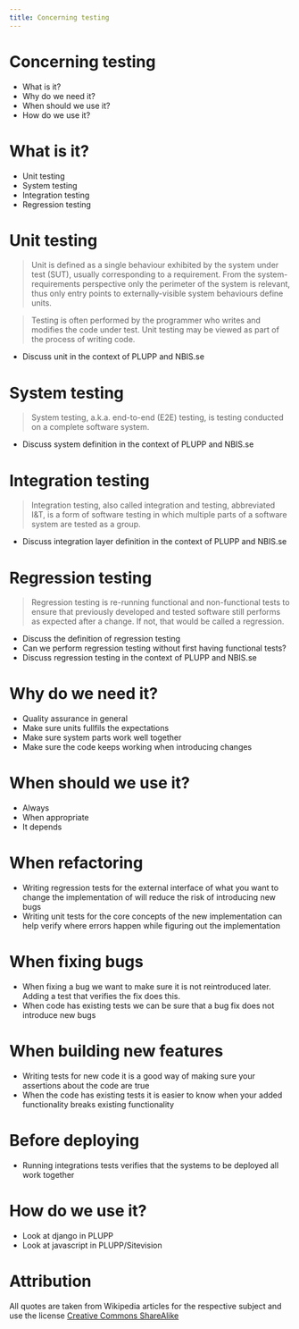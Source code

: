 ```yaml
---
title: Concerning testing
---
```


# Concerning testing

- What is it?
- Why do we need it?
- When should we use it?
- How do we use it?




# What is it?
- Unit testing
- System testing
- Integration testing
- Regression testing

# Unit testing
> Unit is defined as a single behaviour exhibited by the system under test (SUT), usually corresponding to a requirement.
> From the system-requirements perspective only the perimeter of the system is relevant, thus only entry points to externally-visible system behaviours define units.

> Testing is often performed by the programmer who writes and modifies the code under test. Unit testing may be viewed as part of the process of writing code. 

- Discuss unit in the context of PLUPP and NBIS.se

# System testing
> System testing, a.k.a. end-to-end (E2E) testing, is testing conducted on a complete software system. 

- Discuss system definition in the context of PLUPP and NBIS.se

# Integration testing
> Integration testing, also called integration and testing, abbreviated I&T, is a form of software testing in which multiple parts of a software system are tested as a group.

- Discuss integration layer definition in the context of PLUPP and NBIS.se

# Regression testing
> Regression testing is re-running functional and non-functional tests to ensure that previously developed and tested software still performs as expected after a change. If not, that would be called a regression.

- Discuss the definition of regression testing
- Can we perform regression testing without first having functional tests?
- Discuss regression testing in the context of PLUPP and NBIS.se




# Why do we need it?

- Quality assurance in general
- Make sure units fullfils the expectations
- Make sure system parts work well together
- Make sure the code keeps working when introducing changes




# When should we use it?

- Always
- When appropriate
- It depends


# When refactoring
- Writing regression tests for the external interface of what you want to change the implementation of will reduce the risk of introducing new bugs
- Writing unit tests for the core concepts of the new implementation can help verify where errors happen while figuring out the implementation


# When fixing bugs
- When fixing a bug we want to make sure it is not reintroduced later. Adding a test that verifies the fix does this.
- When code has existing tests we can be sure that a bug fix does not introduce new bugs


# When building new features
- Writing tests for new code it is a good way of making sure your assertions about the code are true
- When the code has existing tests it is easier to know when your added functionality breaks existing functionality

# Before deploying
- Running integrations tests verifies that the systems to be deployed all work together




# How do we use it?
- Look at django in PLUPP
- Look at javascript in PLUPP/Sitevision




# Attribution

All quotes are taken from Wikipedia articles for the respective subject and use the license [Creative Commons ShareAlike](https://en.wikipedia.org/wiki/Wikipedia:Text_of_the_Creative_Commons_Attribution-ShareAlike_4.0_International_License)

